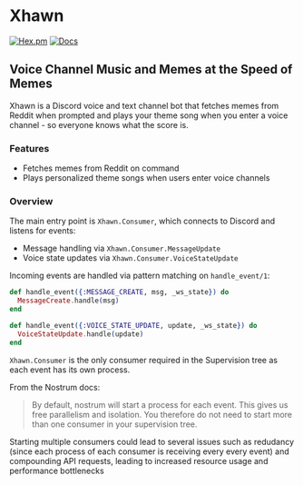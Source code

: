 # Xhawn

[![Hex.pm](https://img.shields.io/hexpm/v/xhawn_bot.svg)](https://hex.pm/packages/xhawn_bot)
[![Docs](https://img.shields.io/badge/hex-docs-blue.svg)](https://hexdocs.pm/xhawn_bot/0.1.0/api-reference.html)

## Voice Channel Music and Memes at the Speed of Memes

Xhawn is a Discord voice and text channel bot that fetches memes from Reddit when prompted and plays your theme song when you enter a voice channel - so everyone knows what the score is.

### Features

- Fetches memes from Reddit on command
- Plays personalized theme songs when users enter voice channels

### Overview

The main entry point is `Xhawn.Consumer`, which connects to Discord and listens for events:

- Message handling via `Xhawn.Consumer.MessageUpdate`
- Voice state updates via `Xhawn.Consumer.VoiceStateUpdate`

Incoming events are handled via pattern matching on `handle_event/1`:

```elixir
def handle_event({:MESSAGE_CREATE, msg, _ws_state}) do
  MessageCreate.handle(msg)
end

def handle_event({:VOICE_STATE_UPDATE, update, _ws_state}) do
  VoiceStateUpdate.handle(update)
end
```

`Xhawn.Consumer` is the only consumer required in the Supervision tree as each event has its own process.

From the Nostrum docs:
> By default, nostrum will start a process for each event. This gives us free parallelism and isolation. You therefore do not need to start more than one consumer in your supervision tree.

Starting multiple consumers could lead to several issues such as redudancy (since each process of each consumer is receiving every every event) and compounding API requests, leading to increased resource usage and performance bottlenecks
